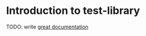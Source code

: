 # Introduction to test-library

TODO: write [great documentation](http://jacobian.org/writing/great-documentation/what-to-write/)
